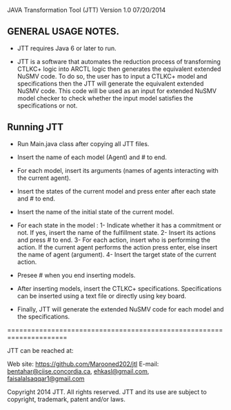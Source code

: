 JAVA Transformation Tool (JTT) Version 1.0  07/20/2014

GENERAL USAGE NOTES.
--------------------------------------
- JTT requires Java 6 or later to run.

- JTT is a software that automates the reduction process of transforming CTLKC+ logic into ARCTL logic then generates the equivalent extended NuSMV code. To do so, the user has to input a CTLKC+ model and specifications then the JTT will generate the equivalent extended NuSMV code. This code will be used as an input for extended NuSMV model checker to check whether the input model satisfies the specifications or not.

Running JTT
---------------------
-  Run Main.java class after copying all JTT files.
-  Insert the name of each model (Agent) and # to end.
-  For each model, insert its arguments (names of agents interacting with the          current agent). 
-  Insert the states of the current model and press enter after each state and # to       end.
-  Insert the name of the initial state of the current model.
-  For each state in the model :
   1- Indicate whether it has a commitment or not. If yes, insert the name of the                    fulfillment state.
   2- Insert its actions and press # to end.
   3- For each action, insert who is performing the action.  If the current agent                performs the action press enter, else insert the name of agent (argument).
  4- Insert the target state of the current action.
- Presee # when you end inserting models.

- After inserting models, insert the CTLKC+ specifications. Specifications can be   inserted using a text file or directly using key board.

- Finally, JTT will generate the extended NuSMV code for each model and the      specifications.


=====================================================================

JTT can be reached at:

Web site: https://github.com/Marooned202/jtl
E-mail: bentahar@ciise.concordia.ca,
              ehkasl@gmail.com, faisalalsaqqar1@gmail.com

Copyright 2014 JTT. All rights reserved.
JTT and its use are subject to copyright, trademark, patent and/or laws. 
